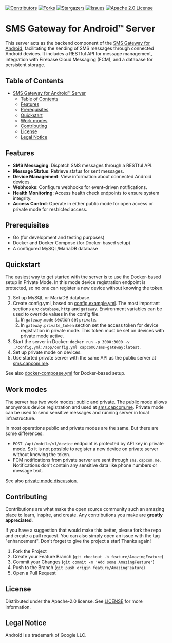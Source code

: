 [![Contributors][contributors-shield]][contributors-url]
[![Forks][forks-shield]][forks-url]
[![Stargazers][stars-shield]][stars-url]
[![Issues][issues-shield]][issues-url]
[![Apache 2.0 License][license-shield]][license-url]

# SMS Gateway for Android™ Server

This server acts as the backend component of the [SMS Gateway for Android](https://github.com/capcom6/android-sms-gateway), facilitating the sending of SMS messages through connected Android devices. It includes a RESTful API for message management, integration with Firebase Cloud Messaging (FCM), and a database for persistent storage.

## Table of Contents

- [SMS Gateway for Android™ Server](#sms-gateway-for-android-server)
  - [Table of Contents](#table-of-contents)
  - [Features](#features)
  - [Prerequisites](#prerequisites)
  - [Quickstart](#quickstart)
  - [Work modes](#work-modes)
  - [Contributing](#contributing)
  - [License](#license)
  - [Legal Notice](#legal-notice)

## Features

- **SMS Messaging**: Dispatch SMS messages through a RESTful API.
- **Message Status**: Retrieve status for sent messages.
- **Device Management**: View information about connected Android devices.
- **Webhooks**: Configure webhooks for event-driven notifications.
- **Health Monitoring**: Access health check endpoints to ensure system integrity.
- **Access Control**: Operate in either public mode for open access or private mode for restricted access.

## Prerequisites

- Go (for development and testing purposes)
- Docker and Docker Compose (for Docker-based setup)
- A configured MySQL/MariaDB database

## Quickstart

The easiest way to get started with the server is to use the Docker-based setup in Private Mode. In this mode device registration endpoint is protected, so no one can register a new device without knowing the token.

1. Set up MySQL or MariaDB database.
2. Create config.yml, based on [config.example.yml](configs/config.example.yml). The most important sections are `database`, `http` and `gateway`. Environment variables can be used to override values in the config file.
   1. In `gateway.mode` section set `private`.
   2. In `gateway.private_token` section set the access token for device registration in private mode. This token must be set on devices with private mode active.
3. Start the server in Docker: `docker run -p 3000:3000 -v ./config.yml:/app/config.yml capcom6/sms-gateway:latest`.
4. Set up private mode on devices.
5. Use started private server with the same API as the public server at [sms.capcom.me](https://sms.capcom.me).

See also [docker-composee.yml](deployments/docker-compose/docker-compose.yml) for Docker-based setup.

## Work modes

The server has two work modes: public and private. The public mode allows anonymous device registration and used at [sms.capcom.me](https://sms.capcom.me). Private mode can be used to send sensitive messages and running server in local infrastructure.

In most operations public and private modes are the same. But there are some differences:

- `POST /api/mobile/v1/device` endpoint is protected by API key in private mode. So it is not possible to register a new device on private server without knowing the token.
- FCM notifications from private server are sent through `sms.capcom.me`. Notifications don't contain any sensitive data like phone numbers or message text.

See also [private mode discussion](https://github.com/capcom6/android-sms-gateway/issues/20).

## Contributing

Contributions are what make the open source community such an amazing place to learn, inspire, and create. Any contributions you make are **greatly appreciated**.

If you have a suggestion that would make this better, please fork the repo and create a pull request. You can also simply open an issue with the tag "enhancement".
Don't forget to give the project a star! Thanks again!

1. Fork the Project
2. Create your Feature Branch (`git checkout -b feature/AmazingFeature`)
3. Commit your Changes (`git commit -m 'Add some AmazingFeature'`)
4. Push to the Branch (`git push origin feature/AmazingFeature`)
5. Open a Pull Request

## License

Distributed under the Apache-2.0 license. See [LICENSE](LICENSE) for more information.

## Legal Notice

Android is a trademark of Google LLC.

[contributors-shield]: https://img.shields.io/github/contributors/capcom6/sms-gateway.svg?style=for-the-badge
[contributors-url]: https://github.com/capcom6/sms-gateway/graphs/contributors
[forks-shield]: https://img.shields.io/github/forks/capcom6/sms-gateway.svg?style=for-the-badge
[forks-url]: https://github.com/capcom6/sms-gateway/network/members
[stars-shield]: https://img.shields.io/github/stars/capcom6/sms-gateway.svg?style=for-the-badge
[stars-url]: https://github.com/capcom6/sms-gateway/stargazers
[issues-shield]: https://img.shields.io/github/issues/capcom6/sms-gateway.svg?style=for-the-badge
[issues-url]: https://github.com/capcom6/sms-gateway/issues
[license-shield]: https://img.shields.io/github/license/capcom6/sms-gateway.svg?style=for-the-badge
[license-url]: https://github.com/capcom6/sms-gateway/blob/master/LICENSE